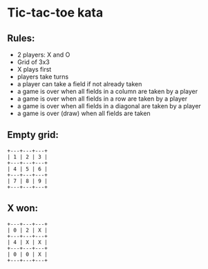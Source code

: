# Tic-tac-toe kata

## Rules:
- 2 players: X and O
- Grid of 3x3
- X plays first
- players take turns
- a player can take a field if not already taken
- a game is over when all fields in a column are taken by a player
- a game is over when all fields in a row are taken by a player
- a game is over when all fields in a diagonal are taken by a player
- a game is over (draw) when all fields are taken


## Empty grid:

    +---+---+---+
    | 1 | 2 | 3 |
    +---+---+---+
    | 4 | 5 | 6 |
    +---+---+---+
    | 7 | 8 | 9 |
    +---+---+---+


## X won:

    +---+---+---+
    | 0 | 2 | X |
    +---+---+---+
    | 4 | X | X |
    +---+---+---+
    | 0 | 0 | X |
    +---+---+---+


